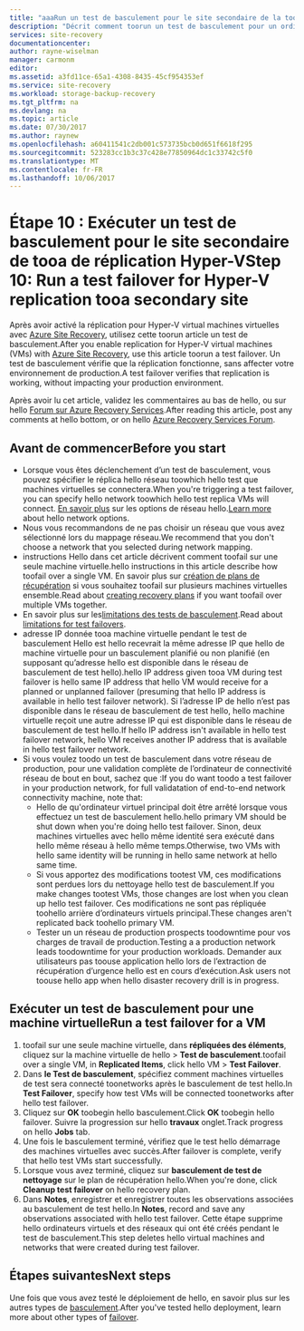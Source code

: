 ```yaml
---
title: "aaaRun un test de basculement pour le site secondaire de la tooa de réplication d’ordinateur virtuel Hyper-V avec Azure Site Recovery | Documents Microsoft"
description: "Décrit comment toorun un test de basculement pour un ordinateur virtuel Hyper-V réplication tooa System Center VMM secondaire du site avec Azure Site Recovery."
services: site-recovery
documentationcenter: 
author: rayne-wiselman
manager: carmonm
editor: 
ms.assetid: a3fd11ce-65a1-4308-8435-45cf954353ef
ms.service: site-recovery
ms.workload: storage-backup-recovery
ms.tgt_pltfrm: na
ms.devlang: na
ms.topic: article
ms.date: 07/30/2017
ms.author: raynew
ms.openlocfilehash: a60411541c2db001c573735bcb0d651f6618f295
ms.sourcegitcommit: 523283cc1b3c37c428e77850964dc1c33742c5f0
ms.translationtype: MT
ms.contentlocale: fr-FR
ms.lasthandoff: 10/06/2017
---
```

# <a name="step-10-run-a-test-failover-for-hyper-v-replication-tooa-secondary-site"></a><span data-ttu-id="6acbf-103">Étape 10 : Exécuter un test de basculement pour le site secondaire de tooa de réplication Hyper-V</span><span class="sxs-lookup"><span data-stu-id="6acbf-103">Step 10: Run a test failover for Hyper-V replication tooa secondary site</span></span>


<span data-ttu-id="6acbf-104">Après avoir activé la réplication pour Hyper-V virtual machines virtuelles avec [Azure Site Recovery](site-recovery-overview.md), utilisez cette toorun article un test de basculement.</span><span class="sxs-lookup"><span data-stu-id="6acbf-104">After you enable replication for Hyper-V virtual machines (VMs) with [Azure Site Recovery](site-recovery-overview.md), use this article toorun a test failover.</span></span> <span data-ttu-id="6acbf-105">Un test de basculement vérifie que la réplication fonctionne, sans affecter votre environnement de production.</span><span class="sxs-lookup"><span data-stu-id="6acbf-105">A test failover verifies that replication is working, without impacting your production environment.</span></span> 


<span data-ttu-id="6acbf-106">Après avoir lu cet article, validez les commentaires au bas de hello, ou sur hello [Forum sur Azure Recovery Services](https://social.msdn.microsoft.com/forums/azure/home?forum=hypervrecovmgr).</span><span class="sxs-lookup"><span data-stu-id="6acbf-106">After reading this article, post any comments at hello bottom, or on hello [Azure Recovery Services Forum](https://social.msdn.microsoft.com/forums/azure/home?forum=hypervrecovmgr).</span></span>


## <a name="before-you-start"></a><span data-ttu-id="6acbf-107">Avant de commencer</span><span class="sxs-lookup"><span data-stu-id="6acbf-107">Before you start</span></span>

- <span data-ttu-id="6acbf-108">Lorsque vous êtes déclenchement d’un test de basculement, vous pouvez spécifier le réplica hello réseau toowhich hello test que machines virtuelles se connectera.</span><span class="sxs-lookup"><span data-stu-id="6acbf-108">When you're triggering a test failover, you can specify hello network toowhich hello test replica VMs will connect.</span></span> <span data-ttu-id="6acbf-109">[En savoir plus](site-recovery-test-failover-vmm-to-vmm.md#network-options-in-site-recovery) sur les options de réseau hello.</span><span class="sxs-lookup"><span data-stu-id="6acbf-109">[Learn more](site-recovery-test-failover-vmm-to-vmm.md#network-options-in-site-recovery) about hello network options.</span></span>
- <span data-ttu-id="6acbf-110">Nous vous recommandons de ne pas choisir un réseau que vous avez sélectionné lors du mappage réseau.</span><span class="sxs-lookup"><span data-stu-id="6acbf-110">We recommend that you don't choose a network that you selected during network mapping.</span></span>
- <span data-ttu-id="6acbf-111">instructions Hello dans cet article décrivent comment toofail sur une seule machine virtuelle.</span><span class="sxs-lookup"><span data-stu-id="6acbf-111">hello instructions in this article describe how toofail over a single VM.</span></span> <span data-ttu-id="6acbf-112">En savoir plus sur [création de plans de récupération](site-recovery-create-recovery-plans.md) si vous souhaitez toofail sur plusieurs machines virtuelles ensemble.</span><span class="sxs-lookup"><span data-stu-id="6acbf-112">Read about [creating recovery plans](site-recovery-create-recovery-plans.md) if you want toofail over multiple VMs together.</span></span>
- <span data-ttu-id="6acbf-113">En savoir plus sur les[limitations des tests de basculement](site-recovery-test-failover-vmm-to-vmm.md#things-to-note).</span><span class="sxs-lookup"><span data-stu-id="6acbf-113">Read about [limitations for test failovers](site-recovery-test-failover-vmm-to-vmm.md#things-to-note).</span></span>
- <span data-ttu-id="6acbf-114">adresse IP donnée tooa machine virtuelle pendant le test de basculement Hello est hello recevrait la même adresse IP que hello de machine virtuelle pour un basculement planifié ou non planifié (en supposant qu’adresse hello est disponible dans le réseau de basculement de test hello).</span><span class="sxs-lookup"><span data-stu-id="6acbf-114">hello IP address given tooa VM during test failover is hello same IP address that hello VM would receive for a planned or unplanned failover (presuming that hello IP address is available in hello test failover network).</span></span> <span data-ttu-id="6acbf-115">Si l’adresse IP de hello n’est pas disponible dans le réseau de basculement de test hello, hello machine virtuelle reçoit une autre adresse IP qui est disponible dans le réseau de basculement de test hello.</span><span class="sxs-lookup"><span data-stu-id="6acbf-115">If hello IP address isn't available in hello test failover network, hello VM receives another IP address that is available in hello test failover network.</span></span>
- <span data-ttu-id="6acbf-116">Si vous voulez toodo un test de basculement dans votre réseau de production, pour une validation complète de l’ordinateur de connectivité réseau de bout en bout, sachez que :</span><span class="sxs-lookup"><span data-stu-id="6acbf-116">If you do want toodo a test failover in your production network, for full validatation of end-to-end network connectivity machine, note that:</span></span>
    - <span data-ttu-id="6acbf-117">Hello de qu'ordinateur virtuel principal doit être arrêté lorsque vous effectuez un test de basculement hello.</span><span class="sxs-lookup"><span data-stu-id="6acbf-117">hello primary VM should be shut down when you're doing hello test failover.</span></span> <span data-ttu-id="6acbf-118">Sinon, deux machines virtuelles avec hello même identité sera exécuté dans hello même réseau à hello même temps.</span><span class="sxs-lookup"><span data-stu-id="6acbf-118">Otherwise, two VMs with hello same identity will be running in hello same network at hello same time.</span></span> 
    - <span data-ttu-id="6acbf-119">Si vous apportez des modifications tootest VM, ces modifications sont perdues lors du nettoyage hello test de basculement.</span><span class="sxs-lookup"><span data-stu-id="6acbf-119">If you make changes tootest VMs, those changes are lost when you clean up hello test failover.</span></span> <span data-ttu-id="6acbf-120">Ces modifications ne sont pas répliquée toohello arrière d’ordinateurs virtuels principal.</span><span class="sxs-lookup"><span data-stu-id="6acbf-120">These changes aren't replicated back toohello primary VM.</span></span>
    - <span data-ttu-id="6acbf-121">Tester un un réseau de production prospects toodowntime pour vos charges de travail de production.</span><span class="sxs-lookup"><span data-stu-id="6acbf-121">Testing a a production network leads toodowntime for your production workloads.</span></span> <span data-ttu-id="6acbf-122">Demander aux utilisateurs pas toouse application hello lors de l’extraction de récupération d’urgence hello est en cours d’exécution.</span><span class="sxs-lookup"><span data-stu-id="6acbf-122">Ask users not toouse hello app when hello disaster recovery drill is in progress.</span></span>  


## <a name="run-a-test-failover-for-a-vm"></a><span data-ttu-id="6acbf-123">Exécuter un test de basculement pour une machine virtuelle</span><span class="sxs-lookup"><span data-stu-id="6acbf-123">Run a test failover for a VM</span></span>

1. <span data-ttu-id="6acbf-124">toofail sur une seule machine virtuelle, dans **répliquées des éléments**, cliquez sur la machine virtuelle de hello > **Test de basculement**.</span><span class="sxs-lookup"><span data-stu-id="6acbf-124">toofail over a single VM, in **Replicated Items**, click hello VM > **Test Failover**.</span></span>
2. <span data-ttu-id="6acbf-125">Dans **le Test de basculement**, spécifiez comment machines virtuelles de test sera connecté toonetworks après le basculement de test hello.</span><span class="sxs-lookup"><span data-stu-id="6acbf-125">In **Test Failover**, specify how test VMs will be connected toonetworks after hello test failover.</span></span> 
3. <span data-ttu-id="6acbf-126">Cliquez sur **OK** toobegin hello basculement.</span><span class="sxs-lookup"><span data-stu-id="6acbf-126">Click **OK** toobegin hello failover.</span></span> <span data-ttu-id="6acbf-127">Suivre la progression sur hello **travaux** onglet.</span><span class="sxs-lookup"><span data-stu-id="6acbf-127">Track progress on hello **Jobs** tab.</span></span>
5. <span data-ttu-id="6acbf-128">Une fois le basculement terminé, vérifiez que le test hello démarrage des machines virtuelles avec succès.</span><span class="sxs-lookup"><span data-stu-id="6acbf-128">After failover is complete, verify that hello test VMs start successfully.</span></span>
6. <span data-ttu-id="6acbf-129">Lorsque vous avez terminé, cliquez sur **basculement de test de nettoyage** sur le plan de récupération hello.</span><span class="sxs-lookup"><span data-stu-id="6acbf-129">When you're done, click **Cleanup test failover** on hello recovery plan.</span></span>
7. <span data-ttu-id="6acbf-130">Dans **Notes**, enregistrer et enregistrer toutes les observations associées au basculement de test hello.</span><span class="sxs-lookup"><span data-stu-id="6acbf-130">In **Notes**, record and save any observations associated with hello test failover.</span></span> <span data-ttu-id="6acbf-131">Cette étape supprime hello ordinateurs virtuels et des réseaux qui ont été créés pendant le test de basculement.</span><span class="sxs-lookup"><span data-stu-id="6acbf-131">This step deletes hello virtual machines and networks that were created during test failover.</span></span>


## <a name="next-steps"></a><span data-ttu-id="6acbf-132">Étapes suivantes</span><span class="sxs-lookup"><span data-stu-id="6acbf-132">Next steps</span></span>

<span data-ttu-id="6acbf-133">Une fois que vous avez testé le déploiement de hello, en savoir plus sur les autres types de [basculement](site-recovery-failover.md).</span><span class="sxs-lookup"><span data-stu-id="6acbf-133">After you've tested hello deployment, learn more about other types of [failover](site-recovery-failover.md).</span></span>
